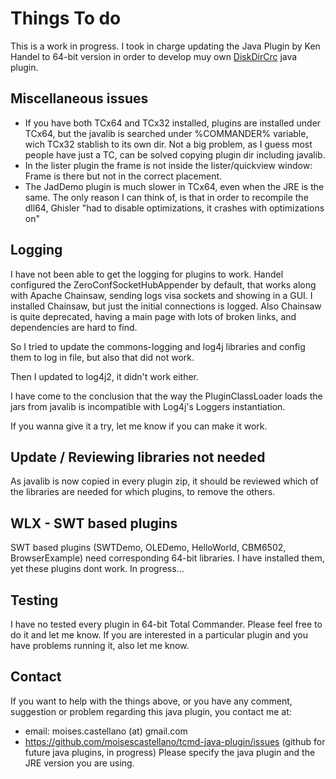 
Things To do
============
This is a work in progress. 
I took in charge updating the Java Plugin by Ken Handel to 64-bit version in order to develop muy own [DiskDirCrc](https://github.com/moisescastellano/diskdircrc-tcplugin) java plugin.

Miscellaneous issues
---------
- If you have both TCx64 and TCx32 installed, plugins are installed under TCx64, but the javalib is searched under %COMMANDER% variable, wich TCx32 stablish to its own dir. Not a big problem, as I guess most people have just a TC, can be solved copying plugin dir including javalib.
- In the lister plugin the frame is not inside the lister/quickview window: Frame is there but not in the correct placement.
- The JadDemo plugin is much slower in TCx64, even when the JRE is the same. The only reason I can think of, is that in order to recompile the dll64, Ghisler "had to disable optimizations, it crashes with optimizations on"

Logging
---------
I have not been able to get the logging for plugins to work. Handel configured the ZeroConfSocketHubAppender by default, that works along with Apache Chainsaw, sending logs visa sockets and showing in a GUI. I installed Chainsaw, but just the initial connections is logged. Also Chainsaw is quite deprecated, having a main page with lots of broken links, and dependencies are hard to find.

So I tried to update the commons-logging and log4j libraries and config them to log in file, but also that did not work. 

Then I updated to log4j2, it didn't work either.

I have come to the conclusion that the way the PluginClassLoader loads the jars from javalib is incompatible with Log4j's Loggers instantiation.

If you wanna give it a try, let me know if you can make it work.


Update / Reviewing libraries not needed
------------------------------------
As javalib is now copied in every plugin zip, it should be reviewed which of the libraries are needed for which plugins, to remove the others.


WLX - SWT based plugins
---------
SWT based plugins (SWTDemo, OLEDemo, HelloWorld, CBM6502, BrowserExample) need corresponding 64-bit libraries. I have installed them, yet these plugins dont work. In progress...


Testing
---------
I have no tested every plugin in 64-bit Total Commander. 
Please feel free to do it and let me know.
If you are interested in a particular plugin and you have problems running it, also let me know.


Contact
---------
If you want to help with the things above, or you have any comment, suggestion or problem regarding this java plugin,
you contact me at:
 - email: moises.castellano (at) gmail.com
 - https://github.com/moisescastellano/tcmd-java-plugin/issues  (github for future java plugins, in progress)
Please specify the java plugin and the JRE version you are using.

